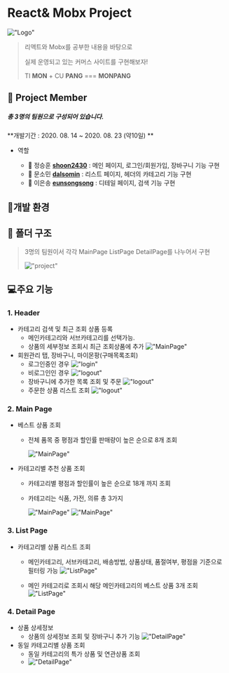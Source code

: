 # React& Mobx Project

!["Logo"](/public/images/readmeImages/logo.png)

> 리액트와 Mobx를 공부한 내용을 바탕으로 
>
> 실제 운영되고 있는 커머스 사이트를 구현해보자!
>
> TI **MON** + CU **PANG** === **MONPANG**



## 🙋 Project Member

##### 총 3명의 팀원으로 구성되어 있습니다.

**개발기간 : 2020. 08. 14 ~ 2020. 08. 23 (약10일) **

* 역할

  * 👦 정승훈 [**shoon2430**](https://github.com/shoon2430) : 메인 페이지, 로그인/회원가입, 장바구니 기능 구현
  * 👧 문소민 [**dalsomin**](https://github.com/dalsomin) : 리스트 페이지, 헤더의 카테고리 기능 구현
  * 👩 이은송 [**eunsongsong**](https://github.com/eunsongsong) : 디테일 페이지, 검색 기능 구현

  

## 🔨개발 환경

## 

## 📁 폴더 구조

> 3명의 팀원이서 각각 MainPage ListPage DetailPage를 나누어서 구현
>
> !["project"](/public/images/readmeImages/projectContructor.png)

## 💻주요 기능

### 1. Header

- 카테고리 검색 및 최근 조회 상품 등록
  - 메인카테고리와 서브카테고리를 선택가능.
  - 상품의 세부정보 조회시 최근 조회상품에 추가
    !["MainPage"](/public/images/readmeImages/main_category.png)
- 회원관리 탭, 장바구니, 마이몬팡(구매목록조회)
  - 로그인중인 경우
    !["login"](/public/images/readmeImages/loginShow.png)
  - 비로그인인 경우
    !["logout"](/public/images/readmeImages/noLoginShow.png)
  - 장바구니에 추가한 목록 조회 및 주문
    !["logout"](/public/images/readmeImages/basket.png)
  - 주문한 상품 리스트 조회
    !["logout"](/public/images/readmeImages/shoppingList.png)

### 2. Main Page

- 베스트 상품 조회

  - 전체 품목 중 평점과 할인률 판매량이 높은 순으로 8개 조회

    !["MainPage"](/public/images/readmeImages/main.png)

- 카테고리별 추천 상품 조회

  - 카테고리별 평점과 할인률이 높은 순으로 18개 까지 조회

  - 카테고리는 식품, 가전, 의류 총 3가지

    !["MainPage"](/public/images/readmeImages/main_category_good.png)
    !["MainPage"](/public/images/readmeImages/main_category_good2.png)

### 3. List Page

- 카테고리별 상품 리스트 조회

  - 메인카테고리, 서브카테고리, 배송방법, 상품상태, 품절여부, 평점을 기준으로 필터링 가능
    !["ListPage"](/public/images/readmeImages/list.png)

  - 메인 카테고리로 조회시 해당 메인카테고리의 베스트 상품 3개 조회
    !["ListPage"](/public/images/readmeImages/list_best.png)

### 4. Detail Page

- 상품 상세정보
  - 상품의 상세정보 조회 및 장바구니 추가 기능
    !["DetailPage"](/public/images/readmeImages/detail1.png)
- 동일 카테고리별 상품 조회
  - 동일 카테고리의 특가 상품 및 연관상품 조회
  - !["DetailPage"](/public/images/readmeImages/detail2.png)
